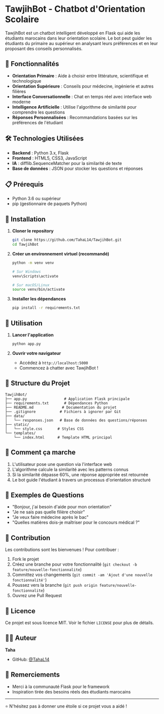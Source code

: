 # TawjihBot - Chatbot d'Orientation Scolaire

TawjihBot est un chatbot intelligent développé en Flask qui aide les étudiants marocains dans leur orientation scolaire. Le bot peut guider les étudiants du primaire au supérieur en analysant leurs préférences et en leur proposant des conseils personnalisés.

## 🚀 Fonctionnalités

- **Orientation Primaire** : Aide à choisir entre littérature, scientifique et technologique
- **Orientation Supérieure** : Conseils pour médecine, ingénierie et autres filières
- **Interface Conversationnelle** : Chat en temps réel avec interface web moderne
- **Intelligence Artificielle** : Utilise l'algorithme de similarité pour comprendre les questions
- **Réponses Personnalisées** : Recommandations basées sur les préférences de l'étudiant

## 🛠️ Technologies Utilisées

- **Backend** : Python 3.x, Flask
- **Frontend** : HTML5, CSS3, JavaScript
- **IA** : difflib.SequenceMatcher pour la similarité de texte
- **Base de données** : JSON pour stocker les questions et réponses

## 📋 Prérequis

- Python 3.6 ou supérieur
- pip (gestionnaire de paquets Python)

## 🔧 Installation

1. **Cloner le repository**
   ```bash
   git clone https://github.com/TahaL14/TawjihBot.git
   cd TawjihBot
   ```

2. **Créer un environnement virtuel (recommandé)**
   ```bash
   python -m venv venv
   
   # Sur Windows
   venv\Scripts\activate
   
   # Sur macOS/Linux
   source venv/bin/activate
   ```

3. **Installer les dépendances**
   ```bash
   pip install -r requirements.txt
   ```

## 🚀 Utilisation

1. **Lancer l'application**
   ```bash
   python app.py
   ```

2. **Ouvrir votre navigateur**
   - Accédez à `http://localhost:5000`
   - Commencez à chatter avec TawjihBot !

## 📁 Structure du Projet

```
TawjihBot/
├── app.py                 # Application Flask principale
├── requirements.txt       # Dépendances Python
├── README.md             # Documentation du projet
├── .gitignore           # Fichiers à ignorer par Git
├── data/
│   └── responses.json   # Base de données des questions/réponses
├── static/
│   └── style.css       # Styles CSS
└── templates/
    └── index.html      # Template HTML principal
```

## 🎯 Comment ça marche

1. L'utilisateur pose une question via l'interface web
2. L'algorithme calcule la similarité avec les patterns connus
3. Si la similarité dépasse 60%, une réponse appropriée est retournée
4. Le bot guide l'étudiant à travers un processus d'orientation structuré

## 📝 Exemples de Questions

- "Bonjour, j'ai besoin d'aide pour mon orientation"
- "Je ne sais pas quelle filière choisir"
- "Je veux faire médecine après le bac"
- "Quelles matières dois-je maîtriser pour le concours médical ?"

## 🤝 Contribution

Les contributions sont les bienvenues ! Pour contribuer :

1. Fork le projet
2. Créez une branche pour votre fonctionnalité (`git checkout -b feature/nouvelle-fonctionnalite`)
3. Committez vos changements (`git commit -am 'Ajout d'une nouvelle fonctionnalité'`)
4. Poussez vers la branche (`git push origin feature/nouvelle-fonctionnalite`)
5. Ouvrez une Pull Request

## 📄 Licence

Ce projet est sous licence MIT. Voir le fichier `LICENSE` pour plus de détails.

## 👨‍💻 Auteur

**Taha**
- GitHub: [@TahaL14](https://github.com/TahaL14)

## 🙏 Remerciements

- Merci à la communauté Flask pour le framework
- Inspiration tirée des besoins réels des étudiants marocains

---

⭐ N'hésitez pas à donner une étoile si ce projet vous a aidé !
